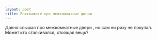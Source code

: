 ```yaml
---
layout: post 
title: Расскажите про межкомнатные двери 
--- 
```

Давно слышал про межкомнатные двери , но сам ни разу не покупал. Может кто сталкивался, стоящая вещь?
